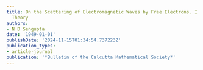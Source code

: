 ```yaml
---
title: On the Scattering of Electromagnetic Waves by Free Electrons. I. Classical
  Theory
authors:
- N D Sengupta
date: '1949-01-01'
publishDate: '2024-11-15T01:34:54.737223Z'
publication_types:
- article-journal
publication: '*Bulletin of the Calcutta Mathematical Society*'
---
```

